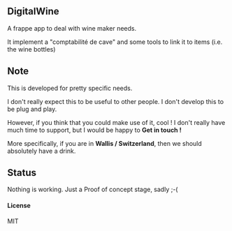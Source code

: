 ## DigitalWine

A frappe app to deal with wine maker needs.

It implement a "comptabilité de cave" and some tools to link it to items (i.e. the wine bottles)

## Note

This is developed for pretty specific needs.

I don't really expect this to be useful to other people. I don't develop this to be plug and play.

However, if you think that you could make use of it, cool ! I don't really have much time to support, but I would be happy to **Get in touch !**

More specifically, if you are in **Wallis / Switzerland**, then we should absolutely have a drink.

## Status

Nothing is working. Just a Proof of concept stage, sadly ;-(

#### License

MIT
